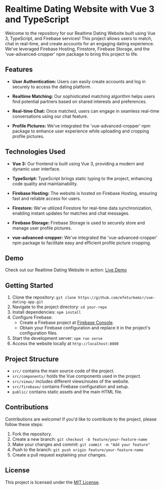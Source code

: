 # Realtime Dating Website with Vue 3 and TypeScript

Welcome to the repository for our Realtime Dating Website built using Vue 3, TypeScript, and Firebase services! This project allows users to match, chat in real-time, and create accounts for an engaging dating experience. We've leveraged Firebase Hosting, Firestore, Firebase Storage, and the 'vue-advanced-cropper' npm package to bring this project to life.

## Features

- **User Authentication:** Users can easily create accounts and log in securely to access the dating platform.

- **Realtime Matching:** Our sophisticated matching algorithm helps users find potential partners based on shared interests and preferences.

- **Real-time Chat:** Once matched, users can engage in seamless real-time conversations using our chat feature.

- **Profile Pictures:** We've integrated the 'vue-advanced-cropper' npm package to enhance user experience while uploading and cropping profile pictures.

## Technologies Used

- **Vue 3:** Our frontend is built using Vue 3, providing a modern and dynamic user interface.

- **TypeScript:** TypeScript brings static typing to the project, enhancing code quality and maintainability.

- **Firebase Hosting:** The website is hosted on Firebase Hosting, ensuring fast and reliable access for users.

- **Firestore:** We've utilized Firestore for real-time data synchronization, enabling instant updates for matches and chat messages.

- **Firebase Storage:** Firebase Storage is used to securely store and manage user profile pictures.

- **vue-advanced-cropper:** We've integrated the 'vue-advanced-cropper' npm package to facilitate easy and efficient profile picture cropping.

## Demo

Check out our Realtime Dating Website in action: [Live Demo](https://myapp-4e79c.web.app/login)

## Getting Started

1. Clone the repository: `git clone https://github.com/efeturkemir/vue-dating-app.git`
2. Navigate to the project directory: `cd your-repo`
3. Install dependencies: `npm install`
4. Configure Firebase:
   - Create a Firebase project at [Firebase Console](https://console.firebase.google.com/).
   - Obtain your Firebase configuration and replace it in the project's configuration files.
5. Start the development server: `npm run serve`
6. Access the website locally at `http://localhost:8080`

## Project Structure

- `src/` contains the main source code of the project.
- `src/components/` holds the Vue components used in the project.
- `src/views/` includes different views/routes of the website.
- `src/firebase/` contains Firebase configuration and setup.
- `public/` contains static assets and the main HTML file.

## Contributions

Contributions are welcome! If you'd like to contribute to the project, please follow these steps:

1. Fork the repository.
2. Create a new branch: `git checkout -b feature/your-feature-name`
3. Make your changes and commit: `git commit -m "Add your feature"`
4. Push to the branch: `git push origin feature/your-feature-name`
5. Create a pull request explaining your changes.

## License

This project is licensed under the [MIT License](LICENSE).

